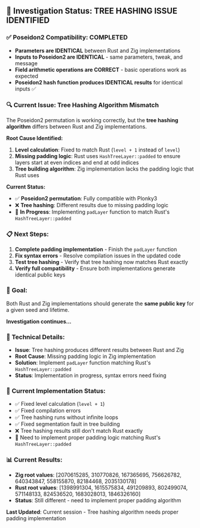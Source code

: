 ## **🎯 Investigation Status: TREE HASHING ISSUE IDENTIFIED**

### ✅ **Poseidon2 Compatibility: COMPLETED**
- **Parameters are IDENTICAL** between Rust and Zig implementations
- **Inputs to Poseidon2 are IDENTICAL** - same parameters, tweak, and message  
- **Field arithmetic operations are CORRECT** - basic operations work as expected
- **Poseidon2 hash function produces IDENTICAL results** for identical inputs ✅

### 🔍 **Current Issue: Tree Hashing Algorithm Mismatch**
The Poseidon2 permutation is working correctly, but the **tree hashing algorithm** differs between Rust and Zig implementations.

**Root Cause Identified:**
1. **Level calculation**: Fixed to match Rust (`level + 1` instead of `level`)
2. **Missing padding logic**: Rust uses `HashTreeLayer::padded` to ensure layers start at even indices and end at odd indices
3. **Tree building algorithm**: Zig implementation lacks the padding logic that Rust uses

**Current Status:**
- ✅ **Poseidon2 permutation**: Fully compatible with Plonky3
- ❌ **Tree hashing**: Different results due to missing padding logic
- 🔧 **In Progress**: Implementing `padLayer` function to match Rust's `HashTreeLayer::padded`

### 📋 **Next Steps:**
1. **Complete padding implementation** - Finish the `padLayer` function
2. **Fix syntax errors** - Resolve compilation issues in the updated code
3. **Test tree hashing** - Verify that tree hashing now matches Rust exactly
4. **Verify full compatibility** - Ensure both implementations generate identical public keys

### 🎯 **Goal:**
Both Rust and Zig implementations should generate the **same public key** for a given seed and lifetime.

**Investigation continues...**

### 📝 **Technical Details:**
- **Issue**: Tree hashing produces different results between Rust and Zig
- **Root Cause**: Missing padding logic in Zig implementation
- **Solution**: Implement `padLayer` function matching Rust's `HashTreeLayer::padded`
- **Status**: Implementation in progress, syntax errors need fixing

### 🔧 **Current Implementation Status:**
- ✅ Fixed level calculation (`level + 1`)
- ✅ Fixed compilation errors
- ✅ Tree hashing runs without infinite loops
- ✅ Fixed segmentation fault in tree building
- ❌ Tree hashing results still don't match Rust exactly
- 🔧 Need to implement proper padding logic matching Rust's `HashTreeLayer::padded`

### 📊 **Current Results:**
- **Zig root values**: [2070615285, 310770826, 167365695, 756626782, 640343847, 558155870, 82184468, 2035130178]
- **Rust root values**: [1398991304, 1615575834, 491209893, 802499074, 571148133, 824536520, 1683028013, 1846326160]
- **Status**: Still different - need to implement proper padding algorithm

**Last Updated**: Current session - Tree hashing algorithm needs proper padding implementation
